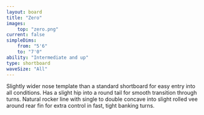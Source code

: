 ```yaml
---
layout: board
title: "Zero"
images:
    top: "zero.png"
current: false
simpleDims:
    from: "5'6"
    to: "7'0"
ability: "Intermediate and up"
type: shortboard
waveSize: "All"
---
```

Slightly wider nose template than a standard shortboard for easy entry into all conditions. Has a slight hip into a round tail for smooth transition through turns. Natural rocker line with single to double concave into slight rolled vee around rear fin for extra control in fast, tight banking turns.
